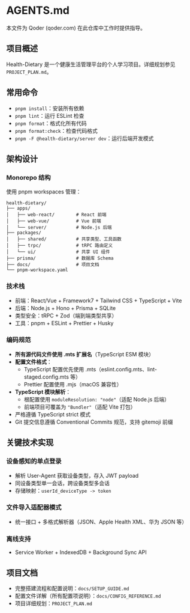 # AGENTS.md

本文件为 Qoder (qoder.com) 在此仓库中工作时提供指导。

## 项目概述

Health-Dietary 是一个健康生活管理平台的个人学习项目。详细规划参见 `PROJECT_PLAN.md`。

## 常用命令

- `pnpm install`：安装所有依赖
- `pnpm lint`：运行 ESLint 检查
- `pnpm format`：格式化所有代码
- `pnpm format:check`：检查代码格式
- `pnpm -F @health-dietary/server dev`：运行后端开发模式

## 架构设计

### Monorepo 结构

使用 pnpm workspaces 管理：

```
health-dietary/
├── apps/
│   ├── web-react/        # React 前端
│   ├── web-vue/          # Vue 前端
│   └── server/           # Node.js 后端
├── packages/
│   ├── shared/           # 共享类型、工具函数
│   ├── trpc/             # tRPC 路由定义
│   └── ui/               # 共享 UI 组件
├── prisma/               # 数据库 Schema
├── docs/                 # 项目文档
└── pnpm-workspace.yaml
```

### 技术栈

- 前端：React/Vue + Framework7 + Tailwind CSS + TypeScript + Vite
- 后端：Node.js + Hono + Prisma + SQLite
- 类型安全：tRPC + Zod（端到端类型共享）
- 工具：pnpm + ESLint + Prettier + Husky

### 编码规范

- **所有源代码文件使用 .mts 扩展名**（TypeScript ESM 模块）
- **配置文件格式**：
  - TypeScript 配置优先使用 .mts（eslint.config.mts、lint-staged.config.mts 等）
  - Prettier 配置使用 .mjs（macOS 兼容性）
- **TypeScript 模块解析**：
  - 根配置使用 `moduleResolution: "node"`（适配 Node.js 后端）
  - 前端项目可覆盖为 `"Bundler"`（适配 Vite 打包）
- 严格遵循 TypeScript strict 模式
- Git 提交信息遵循 Conventional Commits 规范，支持 gitemoji 前缀

## 关键技术实现

### 设备感知的单点登录

- 解析 User-Agent 获取设备类型，存入 JWT payload
- 同设备类型单一会话，跨设备类型多会话
- 存储映射：`userId_deviceType -> token`

### 文件导入适配器模式

- 统一接口 + 多格式解析器（JSON、Apple Health XML、华为 JSON 等）

### 离线支持

- Service Worker + IndexedDB + Background Sync API

## 项目文档

- 完整搭建流程和配置说明：`docs/SETUP_GUIDE.md`
- 配置文件详解（所有配置项说明）：`docs/CONFIG_REFERENCE.md`
- 项目详细规划：`PROJECT_PLAN.md`
